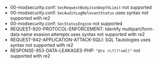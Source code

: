 - 00-modsecurity.conf: `SecRequestBodyJsonDepthLimit` not supported
- 00-modsecurity.conf: `SecAuditLogRelevantStatus` uses syntax not supported with re2
- 00-modsecurity.conf: `SecStatusEngine` not supported
- REQUEST-920-PROTOCOL-ENFORCEMENT: Identify multipart/form-data name evasion attempts uses syntax not supported with re2
- REQUEST-942-APPLICATION-ATTACK-SQLI: SQL Tautologies uses syntax not supported with re2
- RESPONSE-953-DATA-LEAKAGES-PHP: `"@rx <\?(?!xml)"` not supported with re2